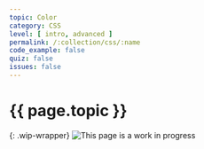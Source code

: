 ```yaml
---
topic: Color
category: CSS
level: [ intro, advanced ]
permalink: /:collection/css/:name
code_example: false
quiz: false
issues: false
---
```


# {{ page.topic }}

{: .wip-wrapper}
![This page is a work in progress](https://media.giphy.com/media/SwP1HunIXetehTvy43/giphy.gif)
